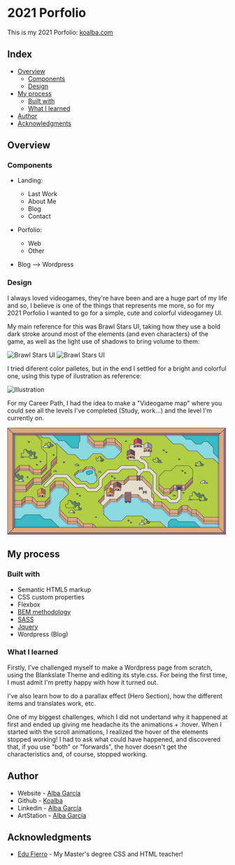 # 2021 Porfolio

This is my 2021 Porfolio: [koalba.com](http://koalba.com/)

## Index

- [Overview](#overview)
  - [Components](#components)
  - [Design](#design)
- [My process](#my-process)
  - [Built with](#built-with)
  - [What I learned](#what-i-learned)
- [Author](#author)
- [Acknowledgments](#acknowledgments)

## Overview

### Components

- Landing:

  - Last Work
  - About Me
  - Blog
  - Contact

- Porfolio:

  - Web
  - Other

- Blog --> Wordpress

### Design

I always loved videogames, they're have been and are a huge part of my life and so, I believe is one of the things that represents me more, so for my 2021 Porfolio I wanted to go for a simple, cute and colorful videogamey UI.

My main reference for this was Brawl Stars UI, taking how they use a bold dark stroke around most of the elements (and even characters) of the game, as well as the light use of shadows to bring volume to them:

<img src="https://i.pinimg.com/564x/99/72/50/997250aa3fbcb2d22d7a9727687796ff.jpg" width="500" alt="Brawl Stars UI">
<img src="https://i.pinimg.com/736x/6c/04/1f/6c041feacc5a915fe048ed3b86fb1f71.jpg" width="500" alt="Brawl Stars UI">

I tried diferent color palletes, but in the end I settled for a bright and colorful one, using this type of ilustration as reference:

<img src="https://i.pinimg.com/564x/25/c8/e4/25c8e4a4e2fe303486f624188968a767.jpg" width="500" alt="Illustration">

For my Career Path, I had the idea to make a "Videogame map" where you could see all the levels I've completed (Study, work...) and the level I'm currently on.

<img src="assets/path_map.jpg" width="500" alt="Career Path Map">

## My process

### Built with

- Semantic HTML5 markup
- CSS custom properties
- Flexbox
- [BEM methodology](http://getbem.com/)
- [SASS](https://sass-lang.com/)
- [Jquery](https://jquery.com/)
- Wordpress (Blog)

### What I learned

Firstly, I've challenged myself to make a Wordpress page from scratch, using the Blankslate Theme and editing its style.css. For being the first time, I must admit I'm pretty happy with how it turned out.

I've also learn how to do a parallax effect (Hero Section), how the different items and translates work, etc.

One of my biggest challenges, which I did not undertand why it happened at first and ended up giving me headache its the animations + :hover. When I started with the scroll animations, I realized the hover of the elements stopped working! I had to ask what could have happened, and discovered that, if you use "both" or "forwards", the hover doesn't get the characteristics and, of course, stopped working.

## Author

- Website - [Alba García](https://koalba.com/)
- Github - [Koalba](https://github.com/koalba)
- Linkedin - [Alba García](https://es.linkedin.com/in/koalba)
- ArtStation - [Alba García](https://www.artstation.com/koal_art)

## Acknowledgments

- [Edu Fierro](https://www.youtube.com/c/EduardoFierroPro) - My Master's degree CSS and HTML teacher!
